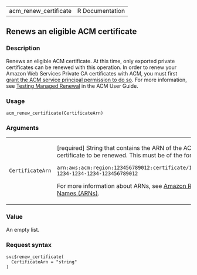 <table style="width: 100%;">
<tbody>
<tr class="odd">
<td>acm_renew_certificate</td>
<td style="text-align: right;">R Documentation</td>
</tr>
</tbody>
</table>

## Renews an eligible ACM certificate

### Description

Renews an eligible ACM certificate. At this time, only exported private
certificates can be renewed with this operation. In order to renew your
Amazon Web Services Private CA certificates with ACM, you must first
[grant the ACM service principal permission to do
so](https://docs.aws.amazon.com/privateca/latest/userguide/). For more
information, see [Testing Managed
Renewal](https://docs.aws.amazon.com/acm/latest/userguide/) in the ACM
User Guide.

### Usage

    acm_renew_certificate(CertificateArn)

### Arguments

<table>
<colgroup>
<col style="width: 35%" />
<col style="width: 65%" />
</colgroup>
<tbody>
<tr class="odd">
<td><code
id="acm_renew_certificate_:_CertificateArn">CertificateArn</code></td>
<td><p>[required] String that contains the ARN of the ACM certificate to
be renewed. This must be of the form:</p>
<p><code>arn:aws:acm:region:123456789012:certificate/12345678-1234-1234-1234-123456789012</code></p>
<p>For more information about ARNs, see <a
href="https://docs.aws.amazon.com/IAM/latest/UserGuide/reference-arns.html">Amazon
Resource Names (ARNs)</a>.</p></td>
</tr>
</tbody>
</table>

### Value

An empty list.

### Request syntax

    svc$renew_certificate(
      CertificateArn = "string"
    )
